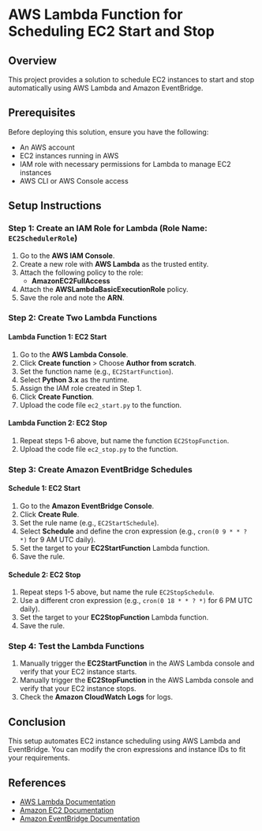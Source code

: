 # AWS Lambda Function for Scheduling EC2 Start and Stop

## Overview
This project provides a solution to schedule EC2 instances to start and stop automatically using AWS Lambda and Amazon EventBridge.

## Prerequisites
Before deploying this solution, ensure you have the following:
- An AWS account
- EC2 instances running in AWS
- IAM role with necessary permissions for Lambda to manage EC2 instances
- AWS CLI or AWS Console access

## Setup Instructions

### Step 1: Create an IAM Role for Lambda (Role Name: `EC2SchedulerRole`)
1. Go to the **AWS IAM Console**.
2. Create a new role with **AWS Lambda** as the trusted entity.
3. Attach the following policy to the role:
   - **AmazonEC2FullAccess**
4. Attach the **AWSLambdaBasicExecutionRole** policy.
5. Save the role and note the **ARN**.

### Step 2: Create Two Lambda Functions
#### Lambda Function 1: EC2 Start
1. Go to the **AWS Lambda Console**.
2. Click **Create function** > Choose **Author from scratch**.
3. Set the function name (e.g., `EC2StartFunction`).
4. Select **Python 3.x** as the runtime.
5. Assign the IAM role created in Step 1.
6. Click **Create Function**.
7. Upload the code file `ec2_start.py` to the function.

#### Lambda Function 2: EC2 Stop
1. Repeat steps 1-6 above, but name the function `EC2StopFunction`.
2. Upload the code file `ec2_stop.py` to the function.

### Step 3: Create Amazon EventBridge Schedules
#### Schedule 1: EC2 Start
1. Go to the **Amazon EventBridge Console**.
2. Click **Create Rule**.
3. Set the rule name (e.g., `EC2StartSchedule`).
4. Select **Schedule** and define the cron expression (e.g., `cron(0 9 * * ? *)` for 9 AM UTC daily).
5. Set the target to your **EC2StartFunction** Lambda function.
6. Save the rule.

#### Schedule 2: EC2 Stop
1. Repeat steps 1-5 above, but name the rule `EC2StopSchedule`.
2. Use a different cron expression (e.g., `cron(0 18 * * ? *)` for 6 PM UTC daily).
3. Set the target to your **EC2StopFunction** Lambda function.
4. Save the rule.

### Step 4: Test the Lambda Functions
1. Manually trigger the **EC2StartFunction** in the AWS Lambda console and verify that your EC2 instance starts.
2. Manually trigger the **EC2StopFunction** in the AWS Lambda console and verify that your EC2 instance stops.
3. Check the **Amazon CloudWatch Logs** for logs.

## Conclusion
This setup automates EC2 instance scheduling using AWS Lambda and EventBridge. You can modify the cron expressions and instance IDs to fit your requirements.

## References
- [AWS Lambda Documentation](https://docs.aws.amazon.com/lambda/latest/dg/welcome.html)
- [Amazon EC2 Documentation](https://docs.aws.amazon.com/ec2/index.html)
- [Amazon EventBridge Documentation](https://docs.aws.amazon.com/eventbridge/latest/userguide/what-is-amazon-eventbridge.html)
